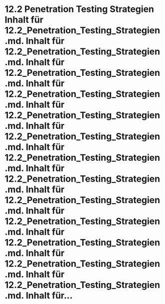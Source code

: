 # 12.2 Penetration Testing Strategien Inhalt für 12.2_Penetration_Testing_Strategien.md. Inhalt für 12.2_Penetration_Testing_Strategien.md. Inhalt für 12.2_Penetration_Testing_Strategien.md. Inhalt für 12.2_Penetration_Testing_Strategien.md. Inhalt für 12.2_Penetration_Testing_Strategien.md. Inhalt für 12.2_Penetration_Testing_Strategien.md. Inhalt für 12.2_Penetration_Testing_Strategien.md. Inhalt für 12.2_Penetration_Testing_Strategien.md. Inhalt für 12.2_Penetration_Testing_Strategien.md. Inhalt für 12.2_Penetration_Testing_Strategien.md. Inhalt für 12.2_Penetration_Testing_Strategien.md. Inhalt für 12.2_Penetration_Testing_Strategien.md. Inhalt für 12.2_Penetration_Testing_Strategien.md. Inhalt für...